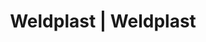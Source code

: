 ---
Link: "file:/Users/vinayakpatel/Downloads/www.weldplast.cz/users_area/login"
product_name: "null"
product_id: "null"
title: "Weldplast | Weldplast"
product_desc: ""
product_specs: ""
product_downloads: ""
href: ""
accessories: ""
similar_products: ""
---
